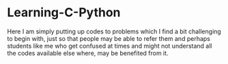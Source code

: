 # Learning-C-Python
Here I am simply putting up codes to problems which I find a bit challenging to begin with, just so that people may be able to refer them and perhaps students like me who get confused at times and might not understand all the codes available else where, may be benefited from it. 
